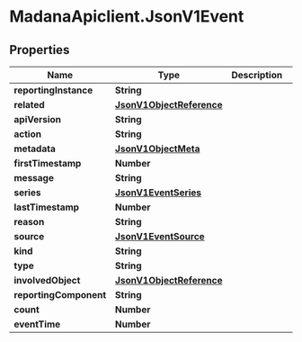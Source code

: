 # MadanaApiclient.JsonV1Event

## Properties

Name | Type | Description | Notes
------------ | ------------- | ------------- | -------------
**reportingInstance** | **String** |  | [optional] 
**related** | [**JsonV1ObjectReference**](JsonV1ObjectReference.md) |  | [optional] 
**apiVersion** | **String** |  | [optional] 
**action** | **String** |  | [optional] 
**metadata** | [**JsonV1ObjectMeta**](JsonV1ObjectMeta.md) |  | [optional] 
**firstTimestamp** | **Number** |  | [optional] 
**message** | **String** |  | [optional] 
**series** | [**JsonV1EventSeries**](JsonV1EventSeries.md) |  | [optional] 
**lastTimestamp** | **Number** |  | [optional] 
**reason** | **String** |  | [optional] 
**source** | [**JsonV1EventSource**](JsonV1EventSource.md) |  | [optional] 
**kind** | **String** |  | [optional] 
**type** | **String** |  | [optional] 
**involvedObject** | [**JsonV1ObjectReference**](JsonV1ObjectReference.md) |  | [optional] 
**reportingComponent** | **String** |  | [optional] 
**count** | **Number** |  | [optional] 
**eventTime** | **Number** |  | [optional] 


